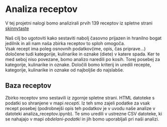 # Analiza receptov

V tej projetni nalogi bomo analizirali prvih 139 receptov iz spletne strani [skinnytaste](https://www.skinnytaste.com/)

Naš cilj bo ugotoviti kako sestaviti nabolj časovno prijazen in hranilno bogat jedilnik in ali nam naša zbirka receptov to sploh omogoča.        
Vsak recept ima poleg osnovnih podatkov(ime, opis, čas priprave...) določene tudi kategorije, kulinarike in oznake (diete) v katere spada. 
Ker te med seboj niso povezane, bomo analizo naredili po kosih. Torej posebej za kategorije, kulinarike in oznake.
Določili bomo kriterij in uredili recepte, kategorije, kulinarike in oznake od najboljše do najslabše.

## Baza receptov 

Zbirko receptov smo sestavili iz zgornje spletne strani. HTML datoteke s podatki so shranjene v mapi _recepti_. Iz teh smo zajeli podatke za vsak recept posebej (podrobnejši opis teh podatkov je v uvodu naše analize v datoteki analiza_receptov.ipynb). Te smo uredili v ustrezne CSV datoteke, ki se nahajajo v mapi _obdelani-podatki_ in jih bomo uporabljali pri naši analizi.

